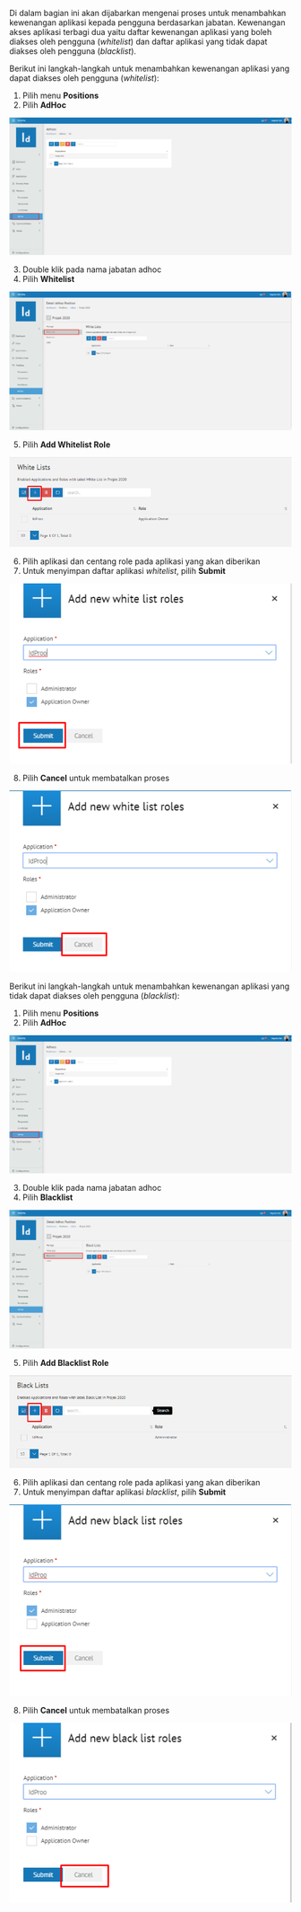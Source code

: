 Di dalam bagian ini akan dijabarkan mengenai proses untuk menambahkan kewenangan aplikasi kepada pengguna berdasarkan 
jabatan. Kewenangan akses aplikasi terbagi dua yaitu daftar kewenangan aplikasi yang boleh diakses oleh pengguna 
(*whitelist*) dan daftar aplikasi yang tidak dapat diakses oleh pengguna (*blacklist*).

Berikut ini langkah-langkah untuk menambahkan kewenangan aplikasi yang dapat diakses oleh pengguna (*whitelist*):

1. Pilih menu **Positions**
2. Pilih **AdHoc**

![Gambar](_static/Gambar5.4.4.1_1.png/?sanitize=true)

3. Double klik pada nama jabatan adhoc
4. Pilih **Whitelist**

![Gambar](_static/Gambar5.4.4.1_2.png/?sanitize=true)

5. Pilih **Add Whitelist Role**

![Gambar](_static/Gambar5.4.4.1_3.png/?sanitize=true)

6. Pilih aplikasi dan centang role pada aplikasi yang akan diberikan
7. Untuk menyimpan daftar aplikasi *whitelist*, pilih **Submit**

![Gambar](_static/Gambar5.4.4.1_4.png/?sanitize=true)

8. Pilih **Cancel** untuk membatalkan proses

![Gambar](_static/Gambar5.4.4.1_5.png/?sanitize=true)

Berikut ini langkah-langkah untuk menambahkan kewenangan aplikasi yang tidak dapat diakses oleh pengguna (*blacklist*):

1. Pilih menu **Positions**
2. Pilih **AdHoc**

![Gambar](_static/Gambar5.4.4.1_6.png/?sanitize=true)

3. Double klik pada nama jabatan adhoc
4. Pilih **Blacklist**

![Gambar](_static/Gambar5.4.4.1_7.png/?sanitize=true)

5. Pilih **Add Blacklist Role**

![Gambar](_static/Gambar5.4.4.1_8.png/?sanitize=true)

6. Pilih aplikasi dan centang role pada aplikasi yang akan diberikan
7. Untuk menyimpan daftar aplikasi *blacklist*, pilih **Submit**

![Gambar](_static/Gambar5.4.4.1_9.png/?sanitize=true)

8. Pilih **Cancel** untuk membatalkan proses

![Gambar](_static/Gambar5.4.4.1_10.png/?sanitize=true)